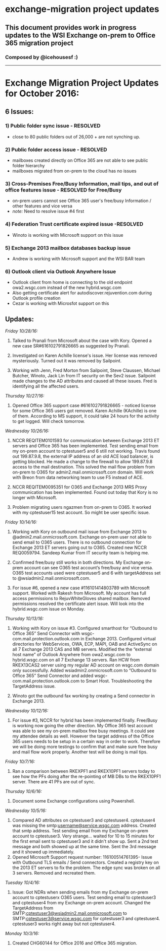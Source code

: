 # exchange-migration project updates
## This document provides work in progress updates to the WSI Exchange on-prem to Office 365 migration project
### Composed by @icehousesf :) 

---

# Exchange Migration Project Updates for October 2016:

## 6 Issues:

### 1) Public folder sync issue - RESOLVED

  * close to 80 public folders out of 26,000 + are not synching up.

### 2) Public folder access issue - RESOLVED

  * mailboxes created directly on Office 365 are not able to see public folder hierarchy
  * mailboxes migrated from on-prem to the cloud has no issues

### 3) Cross-Premises Free/Busy Information, mail tips, and out of office features issue - RESOLVED for Free/Busy

  * on-prem users cannot see Office 365 user's free/busy Information / other features and vice versa
  * *note:* Need to resolve issue #4 first

### 4) Federation Trust certificate expired issue -RESOLVED

  * Winoto is working with Microsoft support on this issue

### 5) Exchange 2013 mailbox databases backup issue

  * Andrew is working with Microsoft support and the WSI BAR team

### 6) Outlook client via Outlook Anywhere Issue 

  * Outlook client from home is connecting to the old endpoint owa2.wsgc.com instead of the new hybrid.wsgc.com
  * Also getting certificate alert for autodiscover.rejuvention.com during Outlook profile creation
  * Cezar is working with Microsfot support on this

## Updates:

*Friday 10/28/16:*

1. Talked to Pranali from Microsoft about the case with Kory. Opened a new case SR#616102791826665 as suggested by Pranali. 

2. Investigated on Karen Achille license's  issue. Her license was removed mysteriously. Turned out it was removed by Sailpoint.

3. Working with Jenn, Fred Morton from Sailpoint, Steve Claussen, Michael Butcher, Winoto, Jack Lin from IT security on the Sev2 issue. Sailpoint made changes to the AD attributes and caused all these issues. Fred is identifying all the affected users.

*Thursday 10/27/16:*

1. Opened Office 365 support case #616102791826665 - noticed license for some Office 365 users got removed. Karen Achille (KAchille) is one of them. According to MS support, it could take 24 hours for the activity to get logged. Will check tomorrow.

*Wednesday 10/26/16:*

1. NCCR REQITEM0101593 for communication between Exchange 2013 ET servers and Office 365 has been implemented. Test sending email from my on-prem account to cptestuser5 and 6 still not working. Travis found out 199.87.9.8, the external IP address of an old ACE load balancer, is getting blocked. He made a change to the firewall to allow 199.87.9.8 access to the mail destination.  This solved the mail flow problem from on-prem to O365 for admin2.mail.onmicrosoft.com domain. Will work with Breon from data networking team to use F5 instead of ACE. 

2. NCCR REQITEM0095351 for O365 and Exchange 2013 MRS Proxy communication has been implemented. Found out today that Kory is no longer with Microsoft.

3. Problem migrating users ngazmen from on-prem to O365.  It worked with my cptestuser15 test account. So might be user specific issue.


*Friday 10/14/16:*

1. Working with Kory on outbound mail issue from Exchange 2013 to @admin2.mail.onmicrosoft.com. Exchange on-prem user not able to send email to O365 users. There is no outbound connection for Exchange 2013 ET servers going out to O365.  Created new NCCR REQ0059794. Sandeep Kumar from IT security team is helping me.

2. Confirmed free/busy still works in both directions.  My Exchange on-prem account can see O365 test account’s free/busy and vice versa.  O365 test accounts used were cptestuser5 and 6 with targetAddress set to @wsiadmin2.mail.onmicrosoft.com.

3. For issue #6, opened a new case #116101414803789 with Microsoft support. Worked with Rakesh from Microsoft. My account has full access permissions to RejuvWhiteGloves shared mailbox. Removed permissions resolved the certificate alert issue. Will look into the hybrid.wsgc.com issue on Monday.

*Thursday 10/13/16:*

1. Working with Kory on issue #3. Configured smarthost for “Outbound to Office 365” Send Connector with wsgc-com.mail.protection.outlook.com in Exchange 2013. Configured virtual directories for WebServices, OWA, ECP, MAPI, OAB and ActiveSync on all 7 Exchange 2013 CAS and MB servers. Modified the the “external host name” of Outlook Anywhere from owa2.wsgc.com to hybrid.wsgc.com on all 7 Exchange 13 servers. Ran HCW from RKEX13CAS2 server using my regular AD account on wsgc.com domain only successfully. Added wsiadmin2.onmicrosoft.com to “Outbound to Office 365” Send Connector and added  wsgc-com.mail.protection.outlook.com to Smart Host. Troubleshooting the TargetAddress issue.

2. Winoto got the outbound fax working by creating a Send connector in Exchange 2013.

*Wednesday 10/12/16:*

1. For issue #3, NCCR for hybrid has been implemented finally. Free/Busy is working now going the other direction. My Office 365 test account was able to see my on-prem mailbox free busy meetings. It could see my attendee details as well. However the target address of the Office 365 users needs to be setup in a certain way in order to work. Therefore we will be doing more testings to confirm that and make sure free busy and mail flow work properly. Another test will be doing is mail tips.

*Friday 10/7/16:*

1. Ran a comparison between RKEXPF1 and RKEX10PF1 servers today to see how the PFs doing after the re-pointing of MB DBs to the RKEX10PF1 server. There are 41 PFs are out of sync.

*Thursday 10/6/16:*

1. Document some Exchange configurations using Powershell.

*Wednesday 10/5/16:*

1. Compared AD attributes on cptestuser3 and cptestuser4. cptestuser4 was missing the smtp:username@service.wsgc.com address. Created that smtp address. Test sending email from my Exchange on-prem account to cptestuser3.  Very strange... waited for 10 to 15 minutes for the first email sent to cptestuser3 and it didn't show up.  Sent a 2nd test message and both showed up at the same time.  Sent the 3rd message and it showed up immediately.
2. Opened Microsoft Support request number: 116100514761395- Issue with Outbound TLS emails / Send connectors. Created a registry key on the 2013 ET servers to fix the problem. The edge sync was broken on all 3 servers. Removed and recreated them.

*Tuesday 10/4/16:*

1. Issue: Got NDRs when sending emails from my Exchange on-prem account to cptestuserx O365 users. Test sending email to cptestuser3 and cptestuser4 from my Exchange on-prem account. Changed the TargetAddress from SMTP:cptestuser3@wsiadmin2.mail.onmicrosoft.com to SMTP:cptestuser3@service.wsgc.com for cptestuser3 and cptestuser4.  cptestuser3 works right away but not cptestuser4.

*Monday 10/3/16:*

1. Created CHG60144 for Office 2016 and Office 365 migration.



